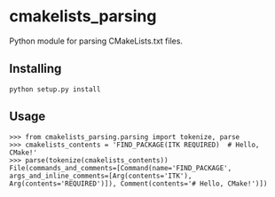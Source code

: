 cmakelists\_parsing
===================

Python module for parsing CMakeLists.txt files.

Installing
----------

    python setup.py install

Usage
-----

    >>> from cmakelists_parsing.parsing import tokenize, parse
    >>> cmakelists_contents = 'FIND_PACKAGE(ITK REQUIRED)  # Hello, CMake!'
    >>> parse(tokenize(cmakelists_contents))
    File(commands_and_comments=[Command(name='FIND_PACKAGE', args_and_inline_comments=[Arg(contents='ITK'), Arg(contents='REQUIRED')]), Comment(contents='# Hello, CMake!')])

